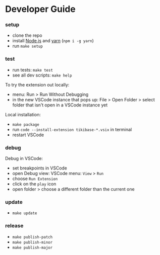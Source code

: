 # Developer Guide

### setup

- clone the repo
- install [Node.js](https://nodejs.org) and [yarn](https://classic.yarnpkg.com) (`npm i -g yarn`)
- run <code type="make/command">make setup</code>

### test

- run tests: <code type="make/command">make test</code>
- see all dev scripts: <code type="make/command">make help</code>

To try the extension out locally:

- menu: Run > Run Without Debugging
- in the new VSCode instance that pops up: File > Open Folder > select folder that isn't open in a VSCode instance yet

Local installation:

- <code type="make/command">make package</code>
- run `code --install-extension tikibase-*.vsix` in terminal
- restart VSCode

### debug

Debug in VSCode:

- set breakpoints in VSCode
- open Debug view: VSCode menu: `View` > `Run`
- choose `Run Extension`
- click on the `play` icon
- open folder > choose a different folder than the current one

### update

- <code type="make/command">make update</code>

### release

- <code type="make/command">make publish-patch</code>
- <code type="make/command">make publish-minor</code>
- <code type="make/command">make publish-major</code>
